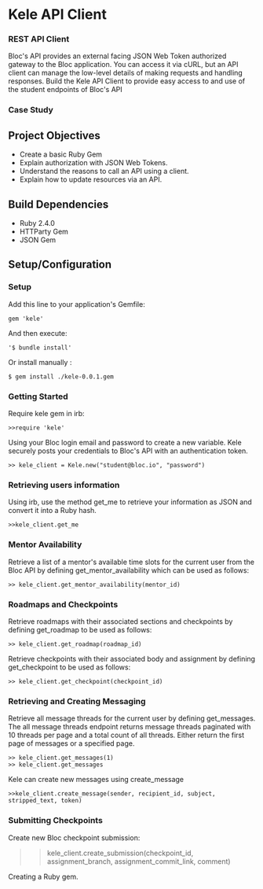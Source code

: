 # Kele API Client

### REST API Client

Bloc's API provides an external facing JSON Web Token authorized gateway to the Bloc application. You can access it via cURL, but an API client can manage the low-level details of making requests and handling responses. Build the Kele API Client to provide easy access to and use of the student endpoints of Bloc's API

### Case Study

## Project Objectives

- Create a basic Ruby Gem 
- Explain authorization with JSON Web Tokens.
- Understand the reasons to call an API using a client.
- Explain how to update resources via an API.

## Build Dependencies

- Ruby 2.4.0
- HTTParty Gem
- JSON Gem

## Setup/Configuration

### Setup

Add this line to your application's Gemfile:

`gem 'kele'`

And then execute:

`'$ bundle install'`

Or install manually :

`$ gem install ./kele-0.0.1.gem`

### Getting Started

Require kele gem in irb:
```
>>require 'kele' 
```
Using your Bloc login email and password to create a new variable. Kele securely posts your credentials to Bloc's API with an authentication token.
```
>> kele_client = Kele.new("student@bloc.io", "password")
```
### Retrieving users information

Using irb, use the method get_me to retrieve your information as JSON and convert it into a Ruby hash.
```
>>kele_client.get_me
```
### Mentor Availability

Retrieve a list of a mentor's available time slots for the current user from the Bloc API by defining get_mentor_availability which can be used as follows:
```
>> kele_client.get_mentor_availability(mentor_id)
```
### Roadmaps and Checkpoints

Retrieve roadmaps with their associated sections and checkpoints by defining get_roadmap to be used as follows:
```
>> kele_client.get_roadmap(roadmap_id)
```
Retrieve checkpoints with their associated body and assignment by defining get_checkpoint to be used as follows:
```
>> kele_client.get_checkpoint(checkpoint_id)
```
### Retrieving and Creating Messaging

Retrieve all message threads for the current user by defining get_messages. The all message threads endpoint returns message threads paginated with 10 threads per page and a total count of all threads. Either return the first page of messages or a specified page.
```
>> kele_client.get_messages(1)
>> kele_client.get_messages
```
Kele can create new messages using create_message
```
>>kele_client.create_message(sender, recipient_id, subject, stripped_text, token)
```
### Submitting Checkpoints

Create new Bloc checkpoint submission:

>> kele_client.create_submission(checkpoint_id, assignment_branch, assignment_commit_link, comment)


Creating a Ruby gem.
